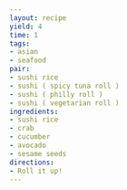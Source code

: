 ```yaml
---
layout: recipe
yield: 4
time: 1
tags:
- asian
- seafood
pair:
- sushi rice
- sushi ( spicy tuna roll )
- sushi ( philly roll )
- sushi ( vegetarian roll )
ingredients:
- sushi rice
- crab
- cucumber
- avocado
- sesame seeds
directions:
- Roll it up!
---
```

